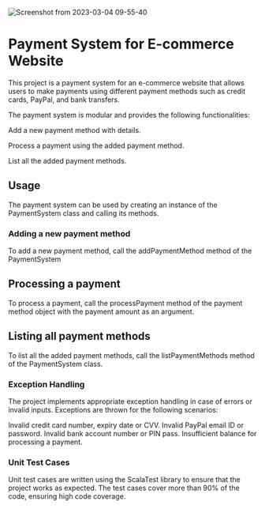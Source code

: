 ![Screenshot from 2023-03-04 09-55-40](https://user-images.githubusercontent.com/125342543/229130674-c73bb08d-1703-49ee-8e32-3180f133ea68.png)
# Payment System for E-commerce Website
This project is a payment system for an e-commerce website that allows users to make payments using different payment methods such as credit cards, PayPal, and bank transfers.

The payment system is modular and provides the following functionalities:

Add a new payment method with details.

Process a payment using the added payment method.

List all the added payment methods.

## Usage

The payment system can be used by creating an instance of the PaymentSystem class and calling its methods.

### Adding a new payment method
To add a new payment method, call the addPaymentMethod method of the PaymentSystem 

## Processing a payment

To process a payment, call the processPayment method of the payment method object with the payment amount as an argument.

## Listing all payment methods

To list all the added payment methods, call the listPaymentMethods method of the PaymentSystem class. 

### Exception Handling

The project implements appropriate exception handling in case of errors or invalid inputs. Exceptions are thrown for the following scenarios:

Invalid credit card number, 
expiry date or CVV.
Invalid PayPal email ID or password.
Invalid bank account number or PIN pass.
Insufficient balance for processing a payment.

### Unit Test Cases

Unit test cases are written using the ScalaTest library to ensure that the project works as expected. The test cases cover more than 90% of the code, ensuring high code coverage.

